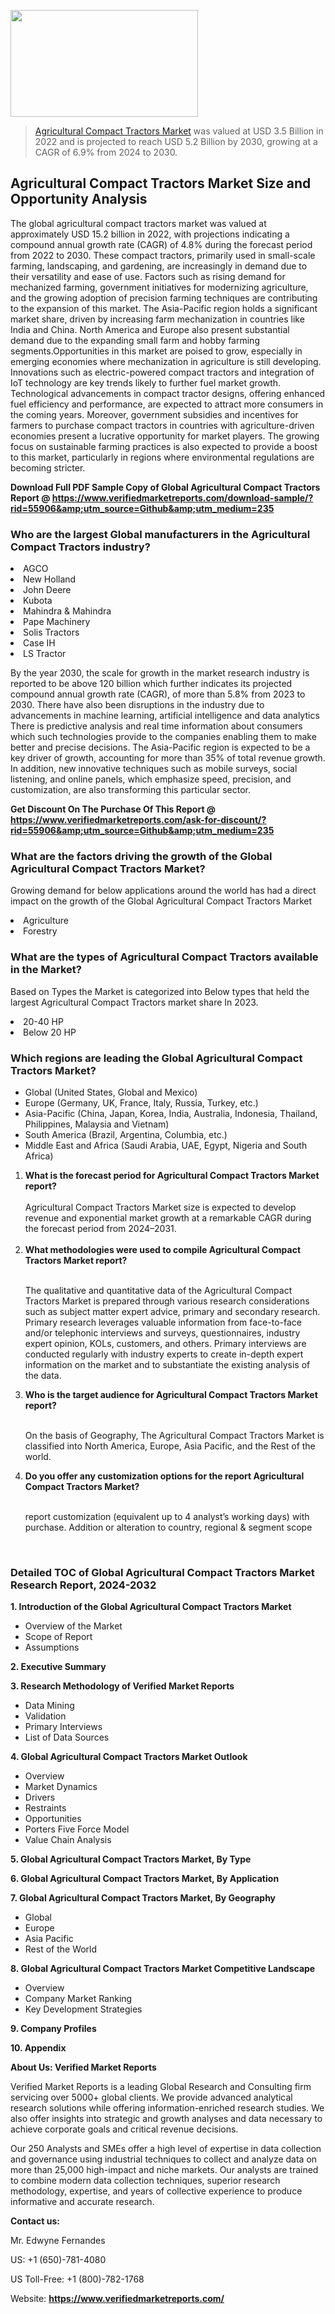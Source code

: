 <img src="https://ffe5etoiles.com/wp-content/uploads/2024/12/MST1-300x171.png" alt="" width="300" height="171" class="alignnone size-medium wp-image-20088" /><blockquote><p><p><a href="https://www.verifiedmarketreports.com/download-sample/?rid=55906&utm_source=Github&utm_medium=235" target="_blank">Agricultural Compact Tractors Market</a> was valued at USD 3.5 Billion in 2022 and is projected to reach USD 5.2 Billion by 2030, growing at a CAGR of 6.9% from 2024 to 2030.</p></blockquote><p><h2>Agricultural Compact Tractors Market Size and Opportunity Analysis</h2>The global agricultural compact tractors market was valued at approximately USD 15.2 billion in 2022, with projections indicating a compound annual growth rate (CAGR) of 4.8% during the forecast period from 2022 to 2030. These compact tractors, primarily used in small-scale farming, landscaping, and gardening, are increasingly in demand due to their versatility and ease of use. Factors such as rising demand for mechanized farming, government initiatives for modernizing agriculture, and the growing adoption of precision farming techniques are contributing to the expansion of this market. The Asia-Pacific region holds a significant market share, driven by increasing farm mechanization in countries like India and China. North America and Europe also present substantial demand due to the expanding small farm and hobby farming segments.Opportunities in this market are poised to grow, especially in emerging economies where mechanization in agriculture is still developing. Innovations such as electric-powered compact tractors and integration of IoT technology are key trends likely to further fuel market growth. Technological advancements in compact tractor designs, offering enhanced fuel efficiency and performance, are expected to attract more consumers in the coming years. Moreover, government subsidies and incentives for farmers to purchase compact tractors in countries with agriculture-driven economies present a lucrative opportunity for market players. The growing focus on sustainable farming practices is also expected to provide a boost to this market, particularly in regions where environmental regulations are becoming stricter.</p><p class=""><strong>Download Full PDF Sample Copy of Global Agricultural Compact Tractors Report @ <a href="https://www.verifiedmarketreports.com/download-sample/?rid=55906&amp;utm_source=Github&amp;utm_medium=235" target="_blank">https://www.verifiedmarketreports.com/download-sample/?rid=55906&amp;utm_source=Github&amp;utm_medium=235</a></strong></p><h3 id="" class="">Who are the largest Global manufacturers in the Agricultural Compact Tractors industry?</h3><p><li>AGCO</li><li> New Holland</li><li> John Deere</li><li> Kubota</li><li> Mahindra & Mahindra</li><li> Pape Machinery</li><li> Solis Tractors</li><li> Case IH</li><li> LS Tractor</li></p><div class=""><div class="" dir="" data-message-author-role="" data-message-id="" data-message-model-slug=""><div class=""><div class=""><div class=""><div class="" dir="" data-message-author-role="" data-message-id="" data-message-model-slug=""><div class=""><div class=""><p>By the year 2030, the scale for growth in the market research industry is reported to be above 120 billion which further indicates its projected compound annual growth rate (CAGR), of more than 5.8% from 2023 to 2030. There have also been disruptions in the industry due to advancements in machine learning, artificial intelligence and data analytics There is predictive analysis and real time information about consumers which such technologies provide to the companies enabling them to make better and precise decisions. The Asia-Pacific region is expected to be a key driver of growth, accounting for more than 35% of total revenue growth. In addition, new innovative techniques such as mobile surveys, social listening, and online panels, which emphasize speed, precision, and customization, are also transforming this particular sector.</p><p><strong>Get Discount On The Purchase Of This Report @&nbsp; <a href="https://www.verifiedmarketreports.com/ask-for-discount/?rid=55906&amp;utm_source=Github&amp;utm_medium=235" target="_blank">https://www.verifiedmarketreports.com/ask-for-discount/?rid=55906&amp;utm_source=Github&amp;utm_medium=235</a></strong></p></div></div></div></div></div></div></div></div><h3 id="" class="">What are the factors driving the growth of the Global Agricultural Compact Tractors Market?</h3><p id="" class="">Growing demand for below applications around the world has had a direct impact on the growth of the Global Agricultural Compact Tractors Market</p><p id="" class=""><li>Agriculture</li><li> Forestry</li></p><h3 id="" class="">What are the types of Agricultural Compact Tractors available in the Market?</h3><p id="" class="">Based on Types the Market is categorized into Below types that held the largest Agricultural Compact Tractors market share In 2023.</p><p id="" class=""><li>20-40 HP</li><li> Below 20 HP</li></p><h3 id="" class="">Which regions are leading the Global Agricultural Compact Tractors Market?</h3><ul><li>Global (United States, Global and Mexico)</li><li>Europe (Germany, UK, France, Italy, Russia, Turkey, etc.)</li><li>Asia-Pacific (China, Japan, Korea, India, Australia, Indonesia, Thailand, Philippines, Malaysia and Vietnam)</li><li>South America (Brazil, Argentina, Columbia, etc.)</li><li>Middle East and Africa (Saudi Arabia, UAE, Egypt, Nigeria and South Africa)</li></ul><p><ol><li><strong>What is the forecast period for Agricultural Compact Tractors Market report?<br /></strong><br /><span data-sheets-root="1" data-sheets-value="{&quot;1&quot;:2,&quot;2&quot;:&quot;XXXX size is expected to develop revenue and exponential market growth at a remarkable CAGR during the forecast period from 2024&ndash;2030.&quot;}" data-sheets-userformat="{&quot;2&quot;:12674,&quot;4&quot;:{&quot;1&quot;:2,&quot;2&quot;:16776960},&quot;10&quot;:2,&quot;11&quot;:0,&quot;15&quot;:&quot;Arial&quot;,&quot;16&quot;:12}">Agricultural Compact Tractors Market size is expected to develop revenue and exponential market growth at a remarkable CAGR during the forecast period from 2024&ndash;2031.</span><br /><br /></li><li><strong>What methodologies were used to compile Agricultural Compact Tractors Market report?<br /><br /></strong><p>The qualitative and quantitative data of the&nbsp;Agricultural Compact Tractors Market is prepared through various research considerations such as subject matter expert advice, primary and secondary research. Primary research leverages valuable information from face-to-face and/or telephonic interviews and surveys, questionnaires, industry expert opinion, KOLs, customers, and others. Primary interviews are conducted regularly with industry experts to create in-depth expert information on the market and to substantiate the existing analysis of the data.&nbsp;</p></li><li><strong>Who is the target audience for Agricultural Compact Tractors Market report?<br /><br /></strong><p>On the basis of Geography, The&nbsp;Agricultural Compact Tractors Market is classified into North America, Europe, Asia Pacific, and the Rest of the world.</p></li><li><strong>Do you offer any customization options for the report Agricultural Compact Tractors Market?<br /><br /></strong><p>report customization (equivalent up to 4 analyst&rsquo;s working days) with purchase. Addition or alteration to country, regional &amp; segment scope</p><p>&nbsp;</p></li></ol></p><h3 id="" class="">Detailed TOC of Global Agricultural Compact Tractors Market Research Report, 2024-2032</h3><p id="" class=""><strong>1. Introduction of the Global Agricultural Compact Tractors Market</strong></p><ul><li>Overview of the Market</li><li>Scope of Report</li><li>Assumptions</li></ul><p id="" class=""><strong>2. Executive Summary</strong></p><p id="" class=""><strong>3. Research Methodology of&nbsp;Verified Market Reports</strong></p><ul><li>Data Mining</li><li>Validation</li><li>Primary Interviews</li><li>List of Data Sources</li></ul><p id="" class=""><strong>4. Global Agricultural Compact Tractors Market Outlook</strong></p><ul><li>Overview</li><li>Market Dynamics</li><li>Drivers</li><li>Restraints</li><li>Opportunities</li><li>Porters Five Force Model</li><li>Value Chain Analysis</li></ul><p id="" class=""><strong>5. Global Agricultural Compact Tractors Market, By&nbsp;Type</strong></p><p id="" class=""><strong>6. Global Agricultural Compact Tractors Market, By Application</strong></p><p id="" class=""><strong>7. Global Agricultural Compact Tractors Market, By Geography</strong></p><ul><li>Global</li><li>Europe</li><li>Asia Pacific</li><li>Rest of the World</li></ul><p id="" class=""><strong>8. Global Agricultural Compact Tractors Market Competitive Landscape</strong></p><ul><li>Overview</li><li>Company Market Ranking</li><li>Key Development Strategies</li></ul><p id="" class=""><strong>9. Company Profiles</strong></p><p id="" class=""><strong>10. Appendix</strong></p><p id="" class=""><strong>About Us: Verified Market Reports</strong></p><p id="" class="">Verified Market Reports is a leading Global Research and Consulting firm servicing over 5000+ global clients. We provide advanced analytical research solutions while offering information-enriched research studies. We also offer insights into strategic and growth analyses and data necessary to achieve corporate goals and critical revenue decisions.</p><p id="" class="">Our 250 Analysts and SMEs offer a high level of expertise in data collection and governance using industrial techniques to collect and analyze data on more than 25,000 high-impact and niche markets. Our analysts are trained to combine modern data collection techniques, superior research methodology, expertise, and years of collective experience to produce informative and accurate research.</p><p id="" class=""><strong>Contact us:</strong></p><p id="" class="">Mr. Edwyne Fernandes</p><p id="" class="">US: +1 (650)-781-4080</p><p id="" class="">US Toll-Free: +1 (800)-782-1768</p><p id="" class="">Website: <a target="" data-test-app-aware-link=""><strong>https://www.verifiedmarketreports.com/</strong></a></p>

